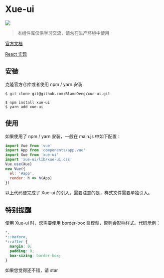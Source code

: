 # Xue-ui

![](https://img.shields.io/badge/license-MIT-000000.svg)

> 本组件库仅供学习交流，请勿在生产环境中使用

[官方文档](https://xue-ui.com.cn)

[React 实现](https://github.com/BlameDeng/xue-react)

## 安装

克隆官方仓库或者使用 npm / yarn 安装

```
$ git clone git@github.com:BlameDeng/xue-ui.git

$ npm install xue-ui
$ yarn add xue-ui
```

## 使用

如果使用了 npm / yarn 安装，一般在 main.js 中如下配置：

```javascript
import Vue from 'vue'
import App from 'components/app.vue'
import Xue from 'xue-ui'
import 'xue-ui/lib/xue-ui.css'
Vue.use(Xue)
new Vue({
  el: '#app',
  render: h => h(App)
})
```

以上代码便完成了 Xue-ui 的引入。需要注意的是，样式文件需要单独引入。

## 特别提醒

使用 Xue-ui 时，您需要使用 border-box 盒模型，否则会影响样式。代码示例：

```css
*,
*::before,
*::after {
  margin: 0;
  padding: 0;
  box-sizing: border-box;
}
```

如果您觉得还不错，请 star
